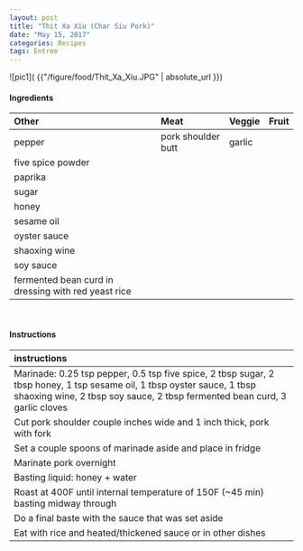 ```yaml
---
layout: post
title: "Thit Xa Xiu (Char Siu Pork)"
date: "May 15, 2017"
categories: Recipes
tags: Entree
---
```




![pic1]( {{"/figure/food/Thit_Xa_Xiu.JPG" | absolute_url }})




#### Ingredients

<table class = "presenttab">
 <thead>
  <tr>
   <th style="text-align:left;"> Other </th>
   <th style="text-align:left;"> Meat </th>
   <th style="text-align:left;"> Veggie </th>
   <th style="text-align:left;"> Fruit </th>
  </tr>
 </thead>
<tbody>
  <tr>
   <td style="text-align:left;"> pepper </td>
   <td style="text-align:left;"> pork shoulder butt </td>
   <td style="text-align:left;"> garlic </td>
   <td style="text-align:left;">  </td>
  </tr>
  <tr>
   <td style="text-align:left;"> five spice powder </td>
   <td style="text-align:left;">  </td>
   <td style="text-align:left;">  </td>
   <td style="text-align:left;">  </td>
  </tr>
  <tr>
   <td style="text-align:left;"> paprika </td>
   <td style="text-align:left;">  </td>
   <td style="text-align:left;">  </td>
   <td style="text-align:left;">  </td>
  </tr>
  <tr>
   <td style="text-align:left;"> sugar </td>
   <td style="text-align:left;">  </td>
   <td style="text-align:left;">  </td>
   <td style="text-align:left;">  </td>
  </tr>
  <tr>
   <td style="text-align:left;"> honey </td>
   <td style="text-align:left;">  </td>
   <td style="text-align:left;">  </td>
   <td style="text-align:left;">  </td>
  </tr>
  <tr>
   <td style="text-align:left;"> sesame oil </td>
   <td style="text-align:left;">  </td>
   <td style="text-align:left;">  </td>
   <td style="text-align:left;">  </td>
  </tr>
  <tr>
   <td style="text-align:left;"> oyster sauce </td>
   <td style="text-align:left;">  </td>
   <td style="text-align:left;">  </td>
   <td style="text-align:left;">  </td>
  </tr>
  <tr>
   <td style="text-align:left;"> shaoxing wine </td>
   <td style="text-align:left;">  </td>
   <td style="text-align:left;">  </td>
   <td style="text-align:left;">  </td>
  </tr>
  <tr>
   <td style="text-align:left;"> soy sauce </td>
   <td style="text-align:left;">  </td>
   <td style="text-align:left;">  </td>
   <td style="text-align:left;">  </td>
  </tr>
  <tr>
   <td style="text-align:left;"> fermented bean curd in dressing with red yeast rice </td>
   <td style="text-align:left;">  </td>
   <td style="text-align:left;">  </td>
   <td style="text-align:left;">  </td>
  </tr>
</tbody>
</table>

<br>

#### Instructions

<table class = "presenttabnoh">
 <thead>
  <tr>
   <th style="text-align:left;"> instructions </th>
  </tr>
 </thead>
<tbody>
  <tr>
   <td style="text-align:left;"> Marinade: 0.25 tsp pepper, 0.5 tsp five spice, 2 tbsp sugar, 2 tbsp honey, 1 tsp sesame oil, 1 tbsp oyster sauce, 1 tbsp shaoxing wine, 2 tbsp soy sauce, 2 tbsp fermented bean curd, 3 garlic cloves </td>
  </tr>
  <tr>
   <td style="text-align:left;"> Cut pork shoulder couple inches wide and 1 inch thick, pork with fork </td>
  </tr>
  <tr>
   <td style="text-align:left;"> Set a couple spoons of marinade aside and place in fridge </td>
  </tr>
  <tr>
   <td style="text-align:left;"> Marinate pork overnight </td>
  </tr>
  <tr>
   <td style="text-align:left;"> Basting liquid: honey + water </td>
  </tr>
  <tr>
   <td style="text-align:left;"> Roast at 400F until internal temperature of 150F (~45 min) basting midway through </td>
  </tr>
  <tr>
   <td style="text-align:left;"> Do a final baste with the sauce that was set aside </td>
  </tr>
  <tr>
   <td style="text-align:left;"> Eat with rice and heated/thickened sauce or in other dishes </td>
  </tr>
</tbody>
</table>

